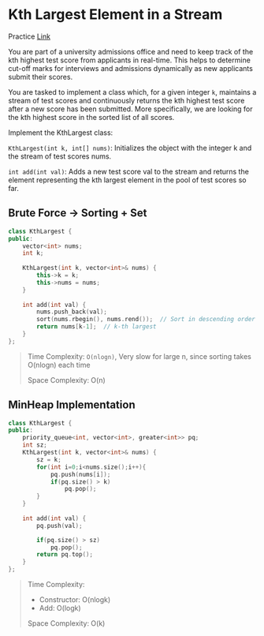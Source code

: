 # Kth Largest Element in a Stream

Practice [Link](https://leetcode.com/problems/kth-largest-element-in-a-stream/)

You are part of a university admissions office and need to keep track of the kth highest test score from applicants in real-time. This helps to determine cut-off marks for interviews and admissions dynamically as new applicants submit their scores.

You are tasked to implement a class which, for a given integer `k`, maintains a stream of test scores and continuously returns the kth highest test score after a new score has been submitted. More specifically, we are looking for the kth highest score in the sorted list of all scores.

Implement the KthLargest class:

`KthLargest(int k, int[] nums)`: Initializes the object with the integer k and the stream of test scores nums.

`int add(int val)`: Adds a new test score val to the stream and returns the element representing the kth largest element in the pool of test scores so far.


## Brute Force -> Sorting + Set

```cpp
class KthLargest {
public:
    vector<int> nums;
    int k;
    
    KthLargest(int k, vector<int>& nums) {
        this->k = k;
        this->nums = nums;
    }
    
    int add(int val) {
        nums.push_back(val);
        sort(nums.rbegin(), nums.rend());  // Sort in descending order
        return nums[k-1];  // k-th largest
    }
};
```

> Time Complexity: `O(nlogn)`, Very slow for large n, since sorting takes O(nlogn) each time
>
> Space Complexity: O(n)


## MinHeap Implementation

```cpp
class KthLargest {
public:
    priority_queue<int, vector<int>, greater<int>> pq;
    int sz;
    KthLargest(int k, vector<int>& nums) {
        sz = k;
        for(int i=0;i<nums.size();i++){
            pq.push(nums[i]);
            if(pq.size() > k)
                pq.pop();
        }
    }
    
    int add(int val) {
        pq.push(val);

        if(pq.size() > sz)
            pq.pop();
        return pq.top();
    }
};
```

> Time Complexity: 
>  - Constructor: O(nlogk)
>  - Add: O(logk)
>
> Space Complexity: O(k)
